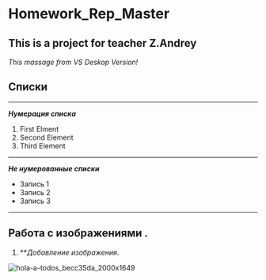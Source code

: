 # Homework_Rep_Master
**This is a project for teacher Z.Andrey**
--------------------------
*This massage from VS Deskop Version!*

## Списки 
--------------------------
***Нумерация списка*** 
1. First Elment
2. Second Element
3. Third Element
---------------------------
 ***Не нумерованные списки***
* Запись 1
* Запись 2
* Запись 3 
------------------------------
 ## Работа с изображениями .
1. ***Добавление изображения*. 
            
![hola-a-todos_becc35da_2000x1649](https://user-images.githubusercontent.com/109942162/181155578-1af2bf0e-b37c-425c-b923-1c515e94ef04.jpg)
